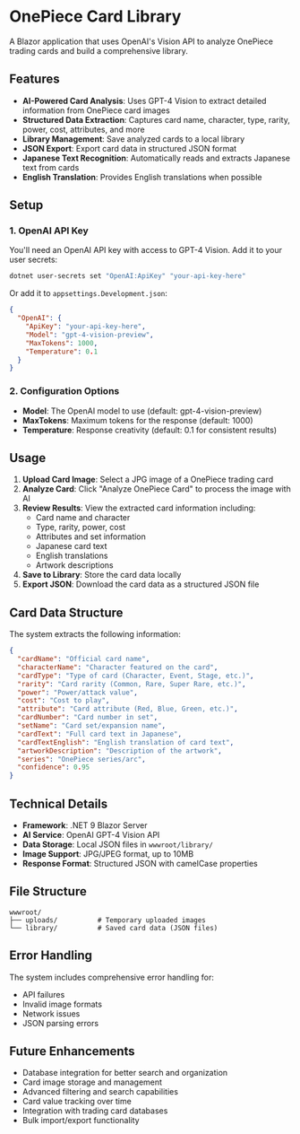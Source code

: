# OnePiece Card Library

A Blazor application that uses OpenAI's Vision API to analyze OnePiece trading cards and build a comprehensive library.

## Features

- **AI-Powered Card Analysis**: Uses GPT-4 Vision to extract detailed information from OnePiece card images
- **Structured Data Extraction**: Captures card name, character, type, rarity, power, cost, attributes, and more
- **Library Management**: Save analyzed cards to a local library
- **JSON Export**: Export card data in structured JSON format
- **Japanese Text Recognition**: Automatically reads and extracts Japanese text from cards
- **English Translation**: Provides English translations when possible

## Setup

### 1. OpenAI API Key

You'll need an OpenAI API key with access to GPT-4 Vision. Add it to your user secrets:

```bash
dotnet user-secrets set "OpenAI:ApiKey" "your-api-key-here"
```

Or add it to `appsettings.Development.json`:

```json
{
  "OpenAI": {
    "ApiKey": "your-api-key-here",
    "Model": "gpt-4-vision-preview",
    "MaxTokens": 1000,
    "Temperature": 0.1
  }
}
```

### 2. Configuration Options

- **Model**: The OpenAI model to use (default: gpt-4-vision-preview)
- **MaxTokens**: Maximum tokens for the response (default: 1000)
- **Temperature**: Response creativity (default: 0.1 for consistent results)

## Usage

1. **Upload Card Image**: Select a JPG image of a OnePiece trading card
2. **Analyze Card**: Click "Analyze OnePiece Card" to process the image with AI
3. **Review Results**: View the extracted card information including:
   - Card name and character
   - Type, rarity, power, cost
   - Attributes and set information
   - Japanese card text
   - English translations
   - Artwork descriptions
4. **Save to Library**: Store the card data locally
5. **Export JSON**: Download the card data as a structured JSON file

## Card Data Structure

The system extracts the following information:

```json
{
  "cardName": "Official card name",
  "characterName": "Character featured on the card",
  "cardType": "Type of card (Character, Event, Stage, etc.)",
  "rarity": "Card rarity (Common, Rare, Super Rare, etc.)",
  "power": "Power/attack value",
  "cost": "Cost to play",
  "attribute": "Card attribute (Red, Blue, Green, etc.)",
  "cardNumber": "Card number in set",
  "setName": "Card set/expansion name",
  "cardText": "Full card text in Japanese",
  "cardTextEnglish": "English translation of card text",
  "artworkDescription": "Description of the artwork",
  "series": "OnePiece series/arc",
  "confidence": 0.95
}
```

## Technical Details

- **Framework**: .NET 9 Blazor Server
- **AI Service**: OpenAI GPT-4 Vision API
- **Data Storage**: Local JSON files in `wwwroot/library/`
- **Image Support**: JPG/JPEG format, up to 10MB
- **Response Format**: Structured JSON with camelCase properties

## File Structure

```
wwwroot/
├── uploads/          # Temporary uploaded images
└── library/          # Saved card data (JSON files)
```

## Error Handling

The system includes comprehensive error handling for:
- API failures
- Invalid image formats
- Network issues
- JSON parsing errors

## Future Enhancements

- Database integration for better search and organization
- Card image storage and management
- Advanced filtering and search capabilities
- Card value tracking over time
- Integration with trading card databases
- Bulk import/export functionality
